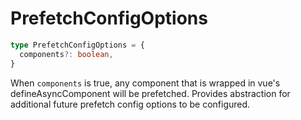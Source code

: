 # PrefetchConfigOptions

```ts
type PrefetchConfigOptions = {
  components?: boolean,
}
```

When `components` is true, any component that is wrapped in vue's defineAsyncComponent will be prefetched. Provides abstraction for additional future prefetch config options to be configured. 
